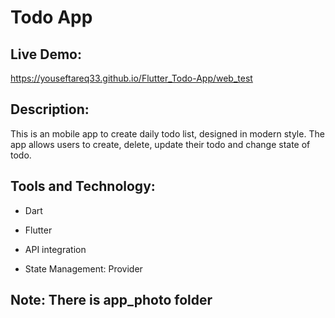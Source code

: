 # Todo App

## Live Demo:
https://youseftareq33.github.io/Flutter_Todo-App/web_test


## Description:
This is an mobile app to create daily todo list, designed in modern style. The app allows users to create, delete, update their todo and change state of todo.

## Tools and Technology:
- Dart

- Flutter

- API integration
  
- State Management: Provider

## Note: There is app_photo folder


